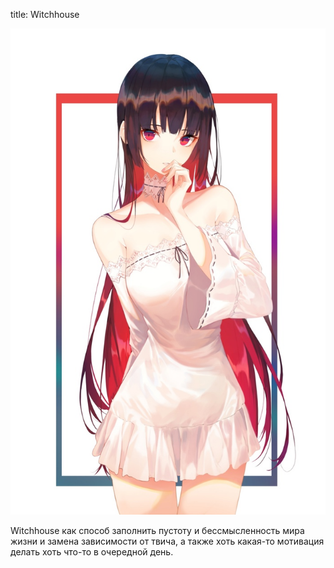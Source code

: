 title: Witchhouse

![](/blog/static/img/Zl91wsEr1q0.jpg)

Witchhouse как способ заполнить пустоту и бессмысленность мира жизни и замена зависимости от твича, а также хоть какая-то мотивация делать хоть что-то в очередной день.
